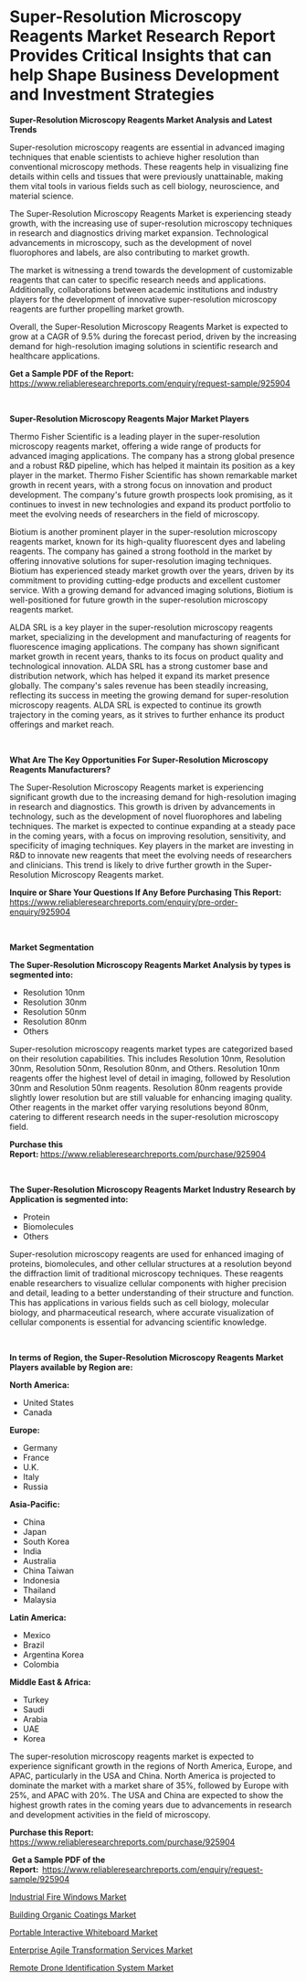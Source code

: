 <p><h1>Super-Resolution Microscopy Reagents Market Research Report Provides Critical Insights that can help Shape Business Development and Investment Strategies</h1></p><p><strong>Super-Resolution Microscopy Reagents Market Analysis and Latest Trends</strong></p>
<p><p>Super-resolution microscopy reagents are essential in advanced imaging techniques that enable scientists to achieve higher resolution than conventional microscopy methods. These reagents help in visualizing fine details within cells and tissues that were previously unattainable, making them vital tools in various fields such as cell biology, neuroscience, and material science.</p><p>The Super-Resolution Microscopy Reagents Market is experiencing steady growth, with the increasing use of super-resolution microscopy techniques in research and diagnostics driving market expansion. Technological advancements in microscopy, such as the development of novel fluorophores and labels, are also contributing to market growth.</p><p>The market is witnessing a trend towards the development of customizable reagents that can cater to specific research needs and applications. Additionally, collaborations between academic institutions and industry players for the development of innovative super-resolution microscopy reagents are further propelling market growth.</p><p>Overall, the Super-Resolution Microscopy Reagents Market is expected to grow at a CAGR of 9.5% during the forecast period, driven by the increasing demand for high-resolution imaging solutions in scientific research and healthcare applications.</p></p>
<p><strong>Get a Sample PDF of the Report:&nbsp;</strong> <a href="https://www.reliableresearchreports.com/enquiry/request-sample/925904">https://www.reliableresearchreports.com/enquiry/request-sample/925904</a></p>
<p>&nbsp;</p>
<p><strong>Super-Resolution Microscopy Reagents Major Market Players</strong></p>
<p><p>Thermo Fisher Scientific is a leading player in the super-resolution microscopy reagents market, offering a wide range of products for advanced imaging applications. The company has a strong global presence and a robust R&D pipeline, which has helped it maintain its position as a key player in the market. Thermo Fisher Scientific has shown remarkable market growth in recent years, with a strong focus on innovation and product development. The company's future growth prospects look promising, as it continues to invest in new technologies and expand its product portfolio to meet the evolving needs of researchers in the field of microscopy.</p><p>Biotium is another prominent player in the super-resolution microscopy reagents market, known for its high-quality fluorescent dyes and labeling reagents. The company has gained a strong foothold in the market by offering innovative solutions for super-resolution imaging techniques. Biotium has experienced steady market growth over the years, driven by its commitment to providing cutting-edge products and excellent customer service. With a growing demand for advanced imaging solutions, Biotium is well-positioned for future growth in the super-resolution microscopy reagents market.</p><p>ALDA SRL is a key player in the super-resolution microscopy reagents market, specializing in the development and manufacturing of reagents for fluorescence imaging applications. The company has shown significant market growth in recent years, thanks to its focus on product quality and technological innovation. ALDA SRL has a strong customer base and distribution network, which has helped it expand its market presence globally. The company's sales revenue has been steadily increasing, reflecting its success in meeting the growing demand for super-resolution microscopy reagents. ALDA SRL is expected to continue its growth trajectory in the coming years, as it strives to further enhance its product offerings and market reach.</p></p>
<p>&nbsp;</p>
<p><strong>What Are The Key Opportunities For Super-Resolution Microscopy Reagents Manufacturers?</strong></p>
<p><p>The Super-Resolution Microscopy Reagents market is experiencing significant growth due to the increasing demand for high-resolution imaging in research and diagnostics. This growth is driven by advancements in technology, such as the development of novel fluorophores and labeling techniques. The market is expected to continue expanding at a steady pace in the coming years, with a focus on improving resolution, sensitivity, and specificity of imaging techniques. Key players in the market are investing in R&D to innovate new reagents that meet the evolving needs of researchers and clinicians. This trend is likely to drive further growth in the Super-Resolution Microscopy Reagents market.</p></p>
<p><strong>Inquire or Share Your Questions If Any Before Purchasing This Report:</strong> <a href="https://www.reliableresearchreports.com/enquiry/pre-order-enquiry/925904">https://www.reliableresearchreports.com/enquiry/pre-order-enquiry/925904</a></p>
<p>&nbsp;</p>
<p><strong>Market Segmentation</strong></p>
<p><strong>The Super-Resolution Microscopy Reagents Market Analysis by types is segmented into:</strong></p>
<p><ul><li>Resolution 10nm</li><li>Resolution 30nm</li><li>Resolution 50nm</li><li>Resolution 80nm</li><li>Others</li></ul></p>
<p><p>Super-resolution microscopy reagents market types are categorized based on their resolution capabilities. This includes Resolution 10nm, Resolution 30nm, Resolution 50nm, Resolution 80nm, and Others. Resolution 10nm reagents offer the highest level of detail in imaging, followed by Resolution 30nm and Resolution 50nm reagents. Resolution 80nm reagents provide slightly lower resolution but are still valuable for enhancing imaging quality. Other reagents in the market offer varying resolutions beyond 80nm, catering to different research needs in the super-resolution microscopy field.</p></p>
<p><strong>Purchase this Report:&nbsp;</strong><a href="https://www.reliableresearchreports.com/purchase/925904">https://www.reliableresearchreports.com/purchase/925904</a></p>
<p>&nbsp;</p>
<p><strong>The Super-Resolution Microscopy Reagents Market Industry Research by Application is segmented into:</strong></p>
<p><ul><li>Protein</li><li>Biomolecules</li><li>Others</li></ul></p>
<p><p>Super-resolution microscopy reagents are used for enhanced imaging of proteins, biomolecules, and other cellular structures at a resolution beyond the diffraction limit of traditional microscopy techniques. These reagents enable researchers to visualize cellular components with higher precision and detail, leading to a better understanding of their structure and function. This has applications in various fields such as cell biology, molecular biology, and pharmaceutical research, where accurate visualization of cellular components is essential for advancing scientific knowledge.</p></p>
<p>&nbsp;</p>
<p><strong>In terms of Region, the Super-Resolution Microscopy Reagents Market Players available by Region are:</strong></p>
<p>
    <p> <strong> North America: </strong>
        <ul>
            <li>United States</li>
            <li>Canada</li>
        </ul>
        </p> 
    <p> <strong> Europe: </strong>
        <ul>
            <li>Germany</li>
            <li>France</li>
            <li>U.K.</li>
            <li>Italy</li>
            <li>Russia</li>
        </ul>
        </p> 
    <p> <strong> Asia-Pacific: </strong>
        <ul>
            <li>China</li>
            <li>Japan</li>
            <li>South Korea</li>
            <li>India</li>
            <li>Australia</li>
            <li>China Taiwan</li>
            <li>Indonesia</li>
            <li>Thailand</li>
            <li>Malaysia</li>
        </ul>
        </p> 
    <p> <strong> Latin America: </strong>
        <ul>
            <li>Mexico</li>
            <li>Brazil</li>
            <li>Argentina Korea</li>
            <li>Colombia</li>
        </ul>
        </p> 
    <p> <strong> Middle East & Africa: </strong>
        <ul>
            <li>Turkey</li>
            <li>Saudi</li>
            <li>Arabia</li>
            <li>UAE</li>
            <li>Korea</li>
        </ul>
    </p>
    </p>
<p><p>The super-resolution microscopy reagents market is expected to experience significant growth in the regions of North America, Europe, and APAC, particularly in the USA and China. North America is projected to dominate the market with a market share of 35%, followed by Europe with 25%, and APAC with 20%. The USA and China are expected to show the highest growth rates in the coming years due to advancements in research and development activities in the field of microscopy.</p></p>
<p><strong>Purchase this Report: </strong><a href="https://www.reliableresearchreports.com/purchase/925904">https://www.reliableresearchreports.com/purchase/925904</a></p>
<p>&nbsp;<strong>Get a Sample PDF of the Report:&nbsp;&nbsp;</strong><a href="https://www.reliableresearchreports.com/enquiry/request-sample/925904">https://www.reliableresearchreports.com/enquiry/request-sample/925904</a></p>
<p><strong></strong></p>
<p><p><a href="https://github.com/joannagoyvaerts/Market-Research-Report-List-1/blob/main/industrial-fire-windows-market.md">Industrial Fire Windows Market</a></p><p><a href="https://github.com/lubmix/Market-Research-Report-List-1/blob/main/building-organic-coatings-market.md">Building Organic Coatings Market</a></p><p><a href="https://medium.com/@marielong2006/portable-interactive-whiteboard-market-comprehensive-assessment-by-type-application-and-8c4004795ada">Portable Interactive Whiteboard Market</a></p><p><a href="https://medium.com/@cynthiajohnson755/enterprise-agile-transformation-services-market-research-report-its-history-and-forecast-2024-to-0c15b9219ed9">Enterprise Agile Transformation Services Market</a></p><p><a href="https://medium.com/@cynthiajohnson755/remote-drone-identification-system-market-size-and-market-trends-complete-industry-overview-2024-3d0fbdb22410">Remote Drone Identification System Market</a></p></p>
